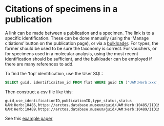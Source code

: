 # Citations of specimens in a publication

A link can be made between a publication and a specimen. The link is
to a specific identification.  These can be done manually (using the
‘Manage citiations’ button on the publication page), or via a
[bulkloader][1].  For types, the former should be used to be sure the
taxonomy is correct.  For vouchers, or for specimens used in a
molecular analysis, using the most recent identification should be
sufficient, and the bulkloader can be employed if there are many
references to add.

To find the ‘top’ identification, use the User SQL:

```sql
SELECT guid, identificaiton_id FROM flat WHERE guid IN ('UAM:Herb:xxx', ...)
```

Then construct a csv file like this:

```
guid,use_identificationID,publicationID,type_status,status
UAM:Herb:10485,https://arctos.database.museum/guid/UAM:Herb:10485/IID191844,https://arctos.database.museum/publication/10012746,voucher,autoload
UAM:Herb:10489,https://arctos.database.museum/guid/UAM:Herb:10489/IID191848,https://arctos.database.museum/publication/10012746,voucher,autoload
```

See this [example paper][2]


[1]: https://arctos.database.museum/loaders/BulkloadCitations.cfm
[2]: https://arctos.database.museum/publication/10012746

